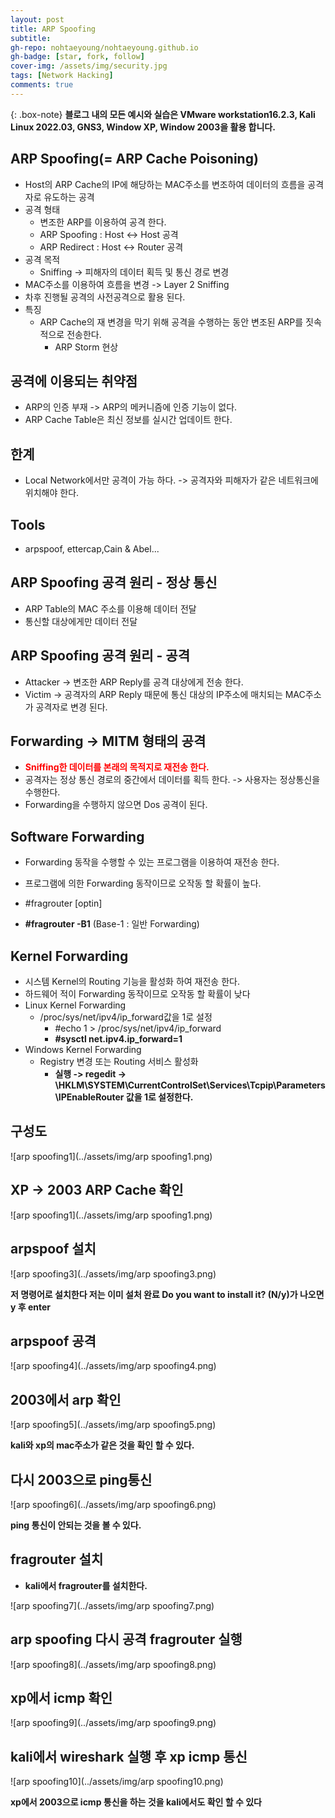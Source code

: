 ```yaml
---
layout: post
title: ARP Spoofing
subtitle:
gh-repo: nohtaeyoung/nohtaeyoung.github.io
gh-badge: [star, fork, follow]
cover-img: /assets/img/security.jpg
tags: [Network Hacking]
comments: true
---
```


{: .box-note}
<b>블로그 내의 모든 예시와 실습은 VMware workstation16.2.3, Kali Linux 2022.03, GNS3, Window XP, Window 2003을 활용 합니다.<br></b>


## ARP Spoofing(= ARP Cache Poisoning)
- Host의 ARP Cache의 IP에 해당하는 MAC주소를 변조하여 데이터의 흐름을 공격자로 유도하는 공격
- 공격 형태
  - 변조한 ARP를 이용하여 공격 한다.
  - ARP Spoofing : Host <-> Host 공격
  - ARP Redirect : Host <-> Router 공격
- 공격 목적
  - Sniffing -> 피해자의 데이터 획득 및 통신 경로 변경
- MAC주소를 이용하여 흐름을 변경 -> Layer 2 Sniffing
- 차후 진행될 공격의 사전공격으로 활용 된다.
- 특징
  - ARP Cache의 재 변경을 막기 위해 공격을 수행하는 동안 변조된 ARP를 짓속적으로 전송한다.
    - ARP Storm 현상<br>


## 공격에 이용되는 취약점
- ARP의 인증 부재 -> ARP의 메커니즘에 인증 기능이 없다.
- ARP Cache Table은 최신 정보를 실시간 업데이트 한다.<br>


## 한계
- Local Network에서만 공격이 가능 하다. -> 공격자와 피해자가 같은 네트워크에 위치해야 한다.<br>


## Tools
- arpspoof, ettercap,Cain & Abel...<br>


## ARP Spoofing 공격 원리 - 정상 통신
- ARP Table의 MAC 주소를 이용해 데이터 전달
- 통신할 대상에게만 데이터 전달<br>


## ARP Spoofing 공격 원리 - 공격
- Attacker -> 변조한 ARP Reply를 공격 대상에게 전송 한다.
- Victim -> 공격자의 ARP Reply 때문에 통신 대상의 IP주소에 매치되는 MAC주소가 공격자로 변경 된다.<br>


## Forwarding -> MITM 형태의 공격
- <b style="color:red">Sniffing한 데이터를 본래의 목적지로 재전송 한다.</b>
- 공격자는 정상 통신 경로의 중간에서 데이터를 획득 한다. -> 사용자는 정상통신을 수행한다.
- Forwarding을 수행하지 않으면 Dos 공격이 된다.<br>
## Software Forwarding
- Forwarding 동작을 수행할 수 있는 프로그램을 이용하여 재전송 한다.
- 프로그램에 의한 Forwarding 동작이므로 오작동 할 확률이 높다.<br>

- #fragrouter [optin]
- <b>#fragrouter -B1</b> (Base-1 : 일반 Forwarding)<br>


## Kernel Forwarding
- 시스템 Kernel의 Routing 기능을 활성화 하여 재전송 한다.
- 하드웨어 적이 Forwarding 동작이므로 오작동 할 확률이 낮다
- Linux Kernel Forwarding
  - /proc/sys/net/ipv4/ip_forward값을 1로 설정
    - #echo 1 > /proc/sys/net/ipv4/ip_forward
    - <b>#sysctl net.ipv4.ip_forward=1</b>
- Windows Kernel Forwarding
  - Registry 변경 또는 Routing 서비스 활성화
    - <b>실행 -> regedit -> \HKLM\SYSTEM\CurrentControlSet\Services\Tcpip\Parameters\IPEnableRouter 값을 1로 설정한다.</b>

## 구성도

![arp spoofing1](../assets/img/arp spoofing1.png) 

## XP -> 2003 ARP Cache 확인

![arp spoofing1](../assets/img/arp spoofing1.png) 

## arpspoof 설치

![arp spoofing3](../assets/img/arp spoofing3.png) 

<b>저 명령어로 설치한다 저는 이미 설처 완료 Do you want to install it? (N/y)가 나오면 y 후 enter</b>

## arpspoof 공격

![arp spoofing4](../assets/img/arp spoofing4.png) 

## 2003에서 arp 확인

![arp spoofing5](../assets/img/arp spoofing5.png) 

<b>kali와 xp의 mac주소가 같은 것을 확인 할 수 있다.</b>

## 다시 2003으로 ping통신

![arp spoofing6](../assets/img/arp spoofing6.png) 

<b>ping 통신이 안되는 것을 볼 수 있다.</b>

## fragrouter 설치
- <b>kali에서 fragrouter를 설치한다.</b>

![arp spoofing7](../assets/img/arp spoofing7.png) 

## arp spoofing 다시 공격 fragrouter 실행

![arp spoofing8](../assets/img/arp spoofing8.png) 

## xp에서 icmp 확인

![arp spoofing9](../assets/img/arp spoofing9.png)

## kali에서 wireshark 실행 후 xp icmp 통신

![arp spoofing10](../assets/img/arp spoofing10.png)

<b>xp에서 2003으로 icmp 통신을 하는 것을 kali에서도 확인 할 수 있다</b>










